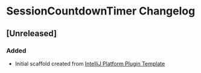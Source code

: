 <!-- Keep a Changelog guide -> https://keepachangelog.com -->

# SessionCountdownTimer Changelog

## [Unreleased]
### Added
- Initial scaffold created from [IntelliJ Platform Plugin Template](https://github.com/JetBrains/intellij-platform-plugin-template)
